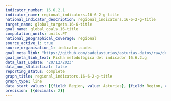 ```yaml
---
indicator_number: 16.6.2.1
indicator_name: regional_indicators.16-6-2-g-title
national_indicator_description: regional_indicators.16-6-2-g-title
target_name: global_targets.16-6-title
goal_name: global_goals.16-title
computation_units: units.PT
national_geographical_coverage: regional
source_active_1: true
source_organisation_1: indicator.sadei
goal_meta_link: "https://github.com/sadeiasturias/asturias-datos/raw/develop/descargas/metodologia/16.6.2.g.pdf"
goal_meta_link_text: Ficha metodológica del indicador 16.6.2.g
data_last_update: "20/12/2023"
data_non_statistical: false
reporting_status: complete
graph_title: regional_indicators.16-6-2-g-title
graph_type: line
data_start_values: [{field: Region, value: Asturias}, {field: Region, value: España}]
precision: [{decimals: 2}]
---
```

